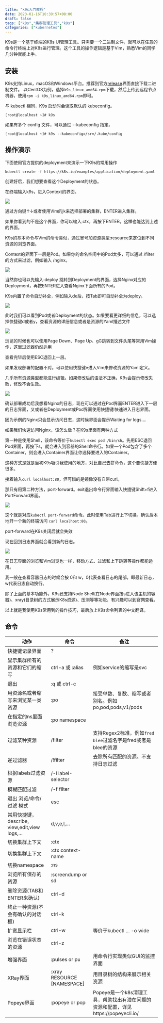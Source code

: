 ```yaml
---
title: "k9s入门教程"
date: 2023-01-16T10:30:57+08:00
draft: false
tags: ["k8s","集群管理工具","k9s"]
categories: ["kubernetes"]
---
```


K9s是一个基于终端的K8s UI管理工具。只需要一个二进制文件，就可以在任意的命令行终端上对K8s进行管理。这个工具的操作逻辑是基于Vim，熟悉Vim的同学几分钟就能上手。

## 安装
K9s支持Linux，macOS和Windows平台。推荐到官方[release](https://github.com/derailed/k9s/releases)界面直接下载二进制文件。
以CentOS为例，选择`k9s_linux_amd64.rpm`下载，然后上传到远程节点机器，使用`rpm -i k9s_linux_amd64.rpm`即可。

与 kubectl 相同，K9s 启动时会读取默认的 kubeconfig。
```
[root@localhost ~]# k9s
```
如果有多个 config 文件，可以通过 --kubeconfig 指定。
```
[root@localhost ~]# k9s --kubeconfig=/srv/.kube/config
```

## 操作演示
下面使用官方提供的deployment来演示一下K9s的常用操作
```
kubectl create -f https://k8s.io/examples/application/deployment.yaml
```
创建好后，我们想要查看这个Deployment的状态。

在终端输入k9s，进入Context的界面。

<img src="https://bychannel.github.io/images/k9s1.png">

通过方向键↑↓或者使用Vim的jk来选择部署的集群，ENTER进入集群。

如果你看到的不是这个界面，你可以输入:ctx，再按下ENTER。这样也能达到上述的界面。

K9s的基本命令与Vim的命令类似，通过冒号加资源类型:resource来定位到不同资源的浏览界面。

Context的界面下一层是Pod。如果你的命名空间中的Pod太多，可以通过 /filter 的方式来过滤，例如输入 /nginx。

<img src="https://bychannel.github.io/images/k9s2.png">

当然你也可以先输入:deploy 跳转到Deployment的界面，选择Nginx对应的Deployment，再按ENTER进入查看Nginx下面所有的Pod。

K9s内置了命令自动补全，例如输入de后，按Tab即可自动补全为deploy。

<img src="https://bychannel.github.io/images/k9s3.png">

此时我们可以看到Pod或者Deployment的状态。如果要看更详细的信息，可以选择快捷键d或者y，查看资源的详细信息或者是资源的Yaml描述文件

<img src="https://bychannel.github.io/images/k9s4.png">

浏览的时候也可以使用Page Down、Page Up、gG跳转到文件头尾等常用Vim操作，这里过滤器仍然适用

查看完毕后使用ESC退回上一层。

如果发现部署的配置不对，可以使用快捷键e进入Vim来修改资源的Yaml定义。

几乎所有资源类型都能进行编辑。如果修改后的语法不正确，K9s会提示修改失败，修改不会生效。

<img src="https://bychannel.github.io/images/k9s5.png">

确认部署成功后我想看Nginx的日志，现在可以通过在Pod界面ENTER进入下一层的日志界面，又或者在Deployment或Pod界面使用快捷键l快速进入日志界面。

因为示例的Nginx只会显示访问日志，这时候界面会提示Waiting for logs....

如果我们快速访问Nginx，该怎么做？在K9s里面有两种方式

第一种是使用Shell，该命令等价于`kubectl exec pod /bin/sh`。先用ESC退回Pod界面，再按下s，就会进入到容器的Shell命令行。如果一个Pod包含了多个Container，则会进入Container界面让你选择要进入的Container。

这种方式是就是当初K9s吸引我使用的地方，对比自己去拼命令，这个要快捷方便很多。

接着输入`curl localhost:80`，但可惜的是镜像没有自带curl。

那只有用第二种方法，port-forward。exit退出命令行界面输入快捷键Shift+f进入PortForward界面。

<img src="https://bychannel.github.io/images/k9s6.png">

这个就是对应`kubectl port-forward`命令。此时使用Tab进行上下切换。确认后本地开一个新的终端访问 `curl localhost:80`。

port-forward在K9s关闭后就会失效

现在回到日志界面就会看到新的日志。

<img src="https://bychannel.github.io/images/k9s7.png">

在日志界面的浏览和Vim浏览也一样，移动方式、过滤和上下跳转等操作都能适用。

我一般在查看容器日志的时候会按 0和 w，0代表查看日志的尾部，即最新日志，w代表日志自动换行。

除了上面的基本功能外，K9s还支持Node Shell(在Node界面按s进入该主机的容器)、xray(目录树的方式展示K8s资源)、压测等等功能，有兴趣可以到官网查看。

以上就是我使用K9s常用到的操作技巧，最后放上K9s命令列表的中文翻译。

## 命令
|动作	|命令|	备注|	
|-------|-------|-------|
|快捷键记录界面|	?	|	|
|显示集群所有的资源和它们的缩写|	ctrl-a 或 :alias	|例如service的缩写是svc	|
|退出	|:q 或 ctrl-c	|	
|用资源名或者缩写来浏览某一类资源|	:po	|接受单数、复数、缩写或者别名。例如po,pod,pods,v1/pods	|
|在指定的ns里面浏览资源|	:po namespace		|
|过滤某种资源	|/filter	|支持Regex2标准，例如`fred	blee`过滤名字是fred或者是blee的资源|
|逆过滤器|	/!filter|	去除所有匹配的资源。不支持日志过滤	|
|根据labels过滤资源|	/-l label-selector	|	
|模糊匹配过滤	|/-f filter|		
|退出 浏览/命令/过滤 模式|	esc		|
|常用快捷键，describe, view,edit,view logs,…	|d,v,e,l,…		|
|切换集群上下文	|:ctx	|	
|切换集群上下文|	:ctx context-name	|	
|切换namespace|	:ns |		
|浏览所有保存的资源	|:screendump or sd	|	
|删除资源(TAB和ENTER来确认)|	ctrl-d		|
|终止一种资源(不会有确认的对话框)|	ctrl-k		|
|扩宽显示栏|	ctrl-w	|等价于kubectl ... -o wide	|
|浏览在错误状态的资源|	ctrl-z	|	
|增强界面	|:pulses or pu |	用命令行实现类似GUI的监控界面	|
|XRay界面|	:xray RESOURCE [NAMESPACE]|	用目录树的结构来展示相关资源	|
|Popeye界面|	:popeye or pop |	Popeye是一个k8s清理工具，帮助找出有潜在问题的资源和配置，详见https://popeyecli.io/ |

